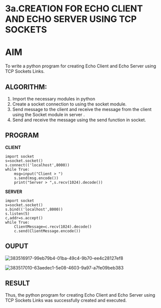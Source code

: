 # 3a.CREATION FOR ECHO CLIENT AND ECHO SERVER USING TCP SOCKETS
# AIM
To write a python program for creating Echo Client and Echo Server using TCP
Sockets Links.
## ALGORITHM:
1. Import the necessary modules in python
2. Create a socket connection to using the socket module.
3. Send message to the client and receive the message from the client using the Socket module in
 server .
4. Send and receive the message using the send function in socket.
## PROGRAM
**CLIENT**
```
import socket 
s=socket.socket() 
s.connect(('localhost',8000)) 
while True: 
    msg=input("Client > ") 
    s.send(msg.encode()) 
    print("Server > ",s.recv(1024).decode())
```
**SERVER**
```
import socket 
s=socket.socket() 
s.bind(('localhost',8000)) 
s.listen(5) 
c,addr=s.accept() 
while True: 
    ClientMessage=c.recv(1024).decode() 
    c.send(ClientMessage.encode())
```
## OUPUT
![383516917-99eb79b4-01ba-49c4-9b70-ee4c28127ef8](https://github.com/user-attachments/assets/023eb87f-85ed-470c-a6ba-e4e4332aad79)

![383517010-63aedec1-5e08-4603-9a97-a7fe09beb383](https://github.com/user-attachments/assets/aa42e21d-7db3-4519-9657-679e0a953718)



## RESULT
Thus, the python program for creating Echo Client and Echo Server using TCP Sockets Links 
was successfully created and executed.
